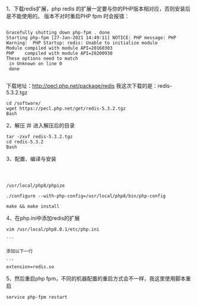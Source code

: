 1、下载redis扩展，php redis 的扩展一定要与你的PHP版本相对应，否则安装后是不能使用的。
版本不对时重启PHP fpm 时会报错：

```

Gracefully shutting down php-fpm . done
Starting php-fpm [27-Jan-2021 14:49:11] NOTICE: PHP message: PHP Warning:  PHP Startup: redis: Unable to initialize module
Module compiled with module API=20160303
PHP    compiled with module API=20200930
These options need to match
 in Unknown on line 0
 done


```

下载地址：http://pecl.php.net/package/redis
我这次下载的是：redis-5.3.2.tgz

```
cd /software/
wget https://pecl.php.net/get/redis-5.3.2.tgz
Bash

```

2、解压 并 进入解压后的目录

```
tar -zxvf redis-5.3.2.tgz
cd redis-5.3.2
Bash

```


3、配置、编译与安装

```



/usr/local/php8/phpize

./configure --with-php-config=/usr/local/php8/bin/php-config

make && make install

````


4、在php.ini中添加redis的扩展

````
vim /usr/local/php8.0.1/etc/php.ini

```

添加以下一行

```
extension=redis.so

````

5、然后重启php fpm，不同的机器配置的重启方式会不一样，我这里使用脚本重启

````
service php-fpm restart

````

